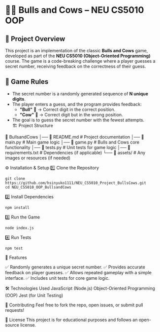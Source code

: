 # 🐂🐄 Bulls and Cows – NEU CS5010 OOP  

## 📌 Project Overview  
This project is an implementation of the classic **Bulls and Cows** game, developed as part of the **NEU CS5010 (Object-Oriented Programming)** course. The game is a code-breaking challenge where a player guesses a secret number, receiving feedback on the correctness of their guess.  

## 🎯 Game Rules  
- The secret number is a randomly generated sequence of **N unique digits**.  
- The player enters a guess, and the program provides feedback:  
  - **"Bull"** 🐂 → Correct digit in the correct position.  
  - **"Cow"** 🐄 → Correct digit but in the wrong position.  
- The goal is to guess the secret number with the fewest attempts.  
🏗️ Project Structure

📂 BullsandCows
│── 📜 README.md          # Project documentation
│── 📜 main.py            # Main game logic
│── 📜 game.py            # Bulls and Cows core functionality
│── 📜 tests.py           # Unit tests for game logic
│── 📜 requirements.txt   # Dependencies (if applicable)
└── 📂 assets/            # Any images or resources (if needed)

⚙️ Installation & Setup
1️⃣ Clone the Repository
```
git clone https://github.com/hsinyuko1111/NEU_CS5010_Project_BullsCows.git
cd NEU_CS5010_OOP_BullsandCows
```
2️⃣ Install Dependencies
```
npm install
```
3️⃣ Run the Game
```
node index.js
```
4️⃣ Run Tests 
```
npm test
```
🚀 Features

✅ Randomly generates a unique secret number.
✅ Provides accurate feedback on player guesses.
✅ Allows repeated gameplay with a simple interface.
✅ Includes unit tests for core game logic.

🛠️ Technologies Used
JavaScript (Node.js)
Object-Oriented Programming (OOP)
Jest (for Unit Testing)

🤝 Contributing
Feel free to fork the repo, open issues, or submit pull requests!

📜 License
This project is for educational purposes and follows an open-source license.
